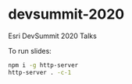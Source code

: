 # devsummit-2020

Esri DevSummit 2020 Talks

To run slides:
```bash
npm i -g http-server 
http-server . -c-1
```
